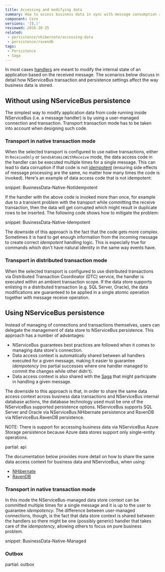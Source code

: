 ```yaml
---
title: Accessing and modifying data
summary: How to access business data in sync with message consumption and modifications to NServiceBus-controlled data.
component: Core
versions: '[5,)'
reviewed: 2016-10-25
related:
 - persistence/nhibernate/accessing-data
 - persistence/ravendb
tags:
 - Persistence
 - Saga
---
```


In most cases [handlers](/nservicebus/handlers/) are meant to modify the internal state of an application based on the received message. The scenarios below discuss in detail how NServiceBus transaction and persistence settings affect the way business data is stored.


## Without using NServiceBus persistence

The simplest way to modify application data from code running inside NServiceBus (i.e. a message handler) is by using a user-managed connection and transaction. Transport transaction mode has to be taken into account when designing such code.


### Transport in native transaction mode

When the selected transport is configured to use native transactions, either in `ReceiveOnly` or `SendsAtomicWithReceive` mode, the data access code in the handler can be executed multiple times for a single message. This can lead to data corruption if that code is not [idempotent](http://www.enterpriseintegrationpatterns.com/patterns/messaging/IdempotentReceiver.html) (ensuring side effects of message processing are the same, no matter how many times the code is invoked). Here's an example of data access code that is not idempotent:

snippet: BusinessData-Native-NotIdempotent

If the handler with the above code is invoked more than once, for example due to a transient problem with the transport while committing the receive transaction, then the data will get corrupted which might result in duplicate rows to be inserted. The following code shows how to mitigate the problem:

snippet: BusinessData-Native-Idempotent

The downside of this approach is the fact that the code gets more complex. Sometimes it is hard to get enough information from the incoming message to create correct *idempotent* handling logic. This is especially true for commands which don't have natural identity in the same way events have.


### Transport in distributed transaction mode

When the selected transport is configured to use distributed transactions via Distributed Transaction Coordinator (DTC) service, the handler is executed within an ambient transaction scope. If the data store supports enlisting in a distributed transaction (e.g. SQL Server, Oracle), the data modifications are guaranteed to be applied in a single atomic operation together with message receive operation. 


## Using NServiceBus persistence

Instead of managing of connections and transactions themselves, users can delegate the management of data store to NServiceBus persistence. This approach has a number of advantages:

 * NServiceBus guarantees best practices are followed when it comes to managing data store's connection.
 * Data access context is automatically shared between all handlers executed for a given message, making it easier to guarantee *idempotency* (no partial successes where one handler managed to commit the changes while other didn't).
 * Data access context is also shared with the [Saga](/nservicebus/sagas) that might participate in handling a given message.

The downside to this approach is that, in order to share the same data access context across business data transactions and NServiceBus internal database actions, the database technology used must be one of the NServiceBus supported persistence options. NServiceBus supports SQL Server and Oracle via NServiceBus.NHibernate persistence and RavenDB via NServiceBus.RavenDB persistence.

NOTE: There is support for accessing business data via NServiceBus Azure Storage persistence because Azure data stores support only single-entity operations.

partial: api

The documentation below provides more detail on how to share the same data access context for business data and NServiceBus, when using:

 * [NHibernate](/persistence/nhibernate/accessing-data.md)
 * [RavenDB](/persistence/ravendb/#shared-session)


### Transport in native transaction mode

In this mode the NServiceBus-managed data store context can be committed multiple times for a single message and it is up to the user to guarantee *idempotency*. The difference between user-managed connections, though, is the fact that data store context is shared between the handlers so there might be one (possibly generic) handler that takes care of the *idempotency*, allowing others to focus on pure business problem.

snippet: BusinessData-Native-Managed


### Outbox

partial: outbox